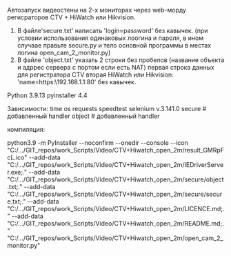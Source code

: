 Автозапуск видеостены на 2-х мониторах через web-морду регисраторов CTV + HiWatch или Hikvision.
1. В файле'secure.txt' написать 'login=password' без кавычек. (при условии использования 
одинаковых лоогина и пароля, в ином случаае правьте secure.py и тело основной программы в местах логина open_cam_2_monitor.py)
2. В файле 'object.txt' указать 2 строки без пробелов (название объекта и адррес сервера с портом если есть NAT)
первая строка данных для регистратора CTV вторая HiWatch или Hikvision: 
'name=https:\\192.168.1.1:80' без кавычек.



Python 3.9.13
pyinstaller 4.4

Зависимости:
time
os
requests
speedtest
selenium v.3.141.0
secure # добавленный handler
object # добавленный handler

компиляция:

python3.9 -m PyInstaller --noconfirm --onedir --console --icon "C:/.../GIT_repos/work_Scripts/Video/CTV+Hiwatch_open_2m/result_GMRpFcL.ico" --add-data "C:/.../GIT_repos/work_Scripts/Video/CTV+Hiwatch_open_2m/IEDriverServer.exe;." --add-data "C:/.../GIT_repos/work_Scripts/Video/CTV+Hiwatch_open_2m/secure/object.txt;." --add-data "C:/.../GIT_repos/work_Scripts/Video/CTV+Hiwatch_open_2m/secure/secure.txt;." --add-data "C:/.../GIT_repos/work_Scripts/Video/CTV+Hiwatch_open_2m/LICENCE.md;." --add-data "C:/.../GIT_repos/work_Scripts/Video/CTV+Hiwatch_open_2m/README.md;."  "C:/.../GIT_repos/work_Scripts/Video/CTV+Hiwatch_open_2m/open_cam_2_monitor.py"

